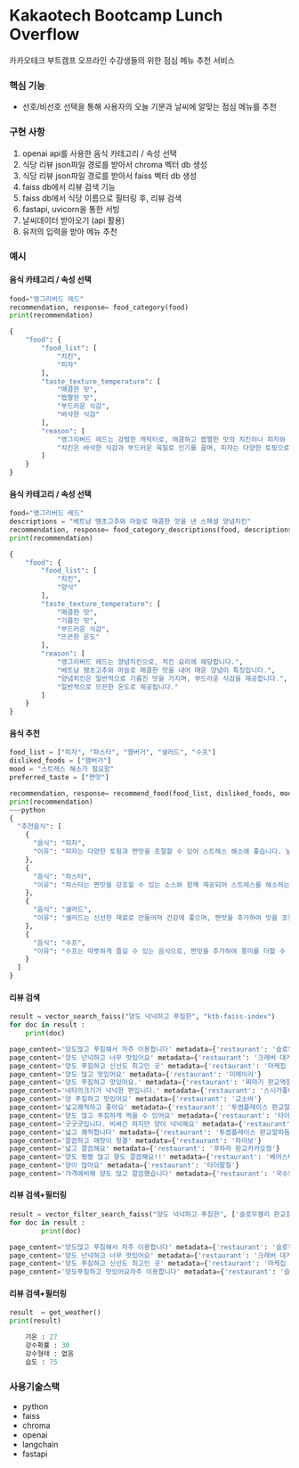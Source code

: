 # Kakaotech Bootcamp Lunch Overflow

카카오테크 부트캠프 오프라인 수강생들의 위한 점심 메뉴 추천 서비스


### 핵심 기능

- 선호/비선호 선택을 통해 사용자의 오늘 기분과 날씨에 알맞는 점심 메뉴를 추천


### 구현 사항
1. openai api를 사용한 음식 카테고리 / 속성 선택  
2. 식당 리뷰 json파일 경로를 받아서 chroma 벡터 db 생성  
3. 식당 리뷰 json파일 경로를 받아서 faiss 벡터 db 생성  
4. faiss db에서 리뷰 검색 기능  
5. faiss db에서 식당 이름으로 필터링 후, 리뷰 검색  
6. fastapi, uvicorn을 통한 서빙
7. 날씨데이터 받아오기 (api 활용)
8. 유저의 입력을 받아 메뉴 추천


### 예시

#### 음식 카테고리 / 속성 선택
~~~python
food="앵그리버드 레드"
recommendation, response= food_category(food)
print(recommendation)
~~~
~~~python
{
    "food": {
        "food_list": [
            "치킨",
            "피자"
        ],
        "taste_texture_temperature": [
            "매콤한 맛",
            "짭짤한 맛",
            "부드러운 식감",
            "바삭한 식감"
        ],
        "reason": [
            "앵그리버드 레드는 강렬한 캐릭터로, 매콤하고 짭짤한 맛의 치킨이나 피자와 잘 어울립니다.",
            "치킨은 바삭한 식감과 부드러운 육질로 인기를 끌며, 피자는 다양한 토핑으로 매콤한 맛을 낼 수 있습니다."
        ]
    }
}
~~~

#### 음식 카테고리 / 속성 선택
~~~python
food="앵그리버드 레드"
descriptions = "베트남 땡초고추와 마늘로 매콤한 맛을 낸 스페셜 양념치킨"
recommendation, response= food_category_descriptions(food, descriptions)
print(recommendation)
~~~
~~~python
{
    "food": {
        "food_list": [
            "치킨",
            "양식"
        ],
        "taste_texture_temperature": [
            "매콤한 맛",
            "기름진 맛",
            "부드러운 식감",
            "뜨끈한 온도"
        ],
        "reason": [
            "앵그리버드 레드는 양념치킨으로, 치킨 요리에 해당합니다.",
            "베트남 땡초고추와 마늘로 매콤한 맛을 내어 매운 양념이 특징입니다.",
            "양념치킨은 일반적으로 기름진 맛을 가지며, 부드러운 식감을 제공합니다.",
            "일반적으로 뜨끈한 온도로 제공됩니다."
        ]
    }
}
~~~

#### 음식 추천
~~~python
food_list = ["피자", "파스타", "햄버거", "샐러드", "수프"]
disliked_foods = ["햄버거"]
mood = "스트레스 해소가 필요함"
preferred_taste = ["짠맛"]

recommendation, response= recommend_food(food_list, disliked_foods, mood, preferred_taste)
print(recommendation)
~~~python
{
  "추천음식": [
    {
      "음식": "피자",
      "이유": "피자는 다양한 토핑과 짠맛을 조절할 수 있어 스트레스 해소에 좋습니다. 날씨가 좋고 기온이 적당해 야외에서 즐기기에도 적합합니다."
    },
    {
      "음식": "파스타",
      "이유": "파스타는 짠맛을 강조할 수 있는 소스와 함께 제공되어 스트레스를 해소하는 데 도움이 됩니다. 또한, 가벼운 식사로 적합합니다."
    },
    {
      "음식": "샐러드",
      "이유": "샐러드는 신선한 재료로 만들어져 건강에 좋으며, 짠맛을 추가하여 맛을 조절할 수 있습니다. 기온이 높아 가벼운 식사가 필요할 때 좋습니다."
    },
    {
      "음식": "수프",
      "이유": "수프는 따뜻하게 즐길 수 있는 음식으로, 짠맛을 추가하여 풍미를 더할 수 있습니다. 그러나 기온이 높아 시원한 음식을 선호할 수 있습니다."
    }
  ]
}
~~~

#### 리뷰 검색
~~~python
result = vector_search_faiss("양도 넉넉하고 푸짐한", "ktb-faiss-index")
for doc in result :
    print(doc)
~~~
~~~python
page_content='양도많고 푸짐해서 자주 이용합니다' metadata={'restaurant': '슬로우캘리 판교점'}
page_content='양도 넌넉하고 너무 맛있어요' metadata={'restaurant': '크래버 대게나라 판교점'}
page_content='양도 푸짐하고 신선도 최고인 곳' metadata={'restaurant': '마케집 판교점'}
page_content='양도 많고 맛있어요' metadata={'restaurant': '미메이라'}
page_content='양도 푸짐하고 맛있어요.' metadata={'restaurant': '찌마기 판교역점'}
page_content='네타의크기가 넉넉한 편입니다.' metadata={'restaurant': '스시가좋아서'}
page_content='양 푸짐하고 맛있어요' metadata={'restaurant': '교소바'}
page_content='넓고쾌적하고 좋아요' metadata={'restaurant': '투썸플레이스 판교알파돔점'}
page_content='양도 많고 푸짐하게 먹을 수 있어요' metadata={'restaurant': '타이팔칠'}
page_content='굿굿굿입니다. 비싸긴 하지만 양이 넉넉해요' metadata={'restaurant': '평가옥 판교점'}
page_content='넓고 쾌적합니다' metadata={'restaurant': '투썸플레이스 판교알파돔점'}
page_content='깔끔하고 매장이 청결' metadata={'restaurant': '하이보'}
page_content='넓고 깔끔해요' metadata={'restaurant': '쿠차라 판교카카오점'}
page_content='양도 짱짱 많고 향도 깔끔해요!!' metadata={'restaurant': '베어스타코 판교점'}
page_content='양이 많아요' metadata={'restaurant': '타이팔칠'}
page_content='가격에비해 양도 많고 깔끔했습니다' metadata={'restaurant': '국수의진수'}
~~~

#### 리뷰 검색+필터링
~~~python
result = vector_filter_search_faiss("양도 넉넉하고 푸짐한", ['슬로우캘리 판교점', '크래버 대게나라 판교점','마케집 판교점'], "ktb-faiss-index")
for doc in result :
        print(doc)
~~~
~~~python
page_content='양도많고 푸짐해서 자주 이용합니다' metadata={'restaurant': '슬로우캘리 판교점'}
page_content='양도 넌넉하고 너무 맛있어요' metadata={'restaurant': '크래버 대게나라 판교점'}
page_content='양도 푸짐하고 신선도 최고인 곳' metadata={'restaurant': '마케집 판교점'}
page_content='양도푸짐하고 맛있어요자주 이용합니다' metadata={'restaurant': '슬로우캘리 판교점'}
~~~

#### 리뷰 검색+필터링
~~~python
result  = get_weather()
print(result)
~~~
~~~python
    기온 : 27
    강수확률 : 30
    강수형태 : 없음
    습도 : 75
~~~


### 사용기술스택

- python
- faiss
- chroma
- openai
- langchain
- fastapi



